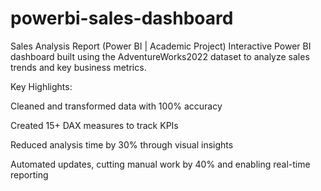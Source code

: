 # powerbi-sales-dashboard
Sales Analysis Report (Power BI | Academic Project)
Interactive Power BI dashboard built using the AdventureWorks2022 dataset to analyze sales trends and key business metrics.

Key Highlights:

Cleaned and transformed data with 100% accuracy

Created 15+ DAX measures to track KPIs

Reduced analysis time by 30% through visual insights

Automated updates, cutting manual work by 40% and enabling real-time reporting
